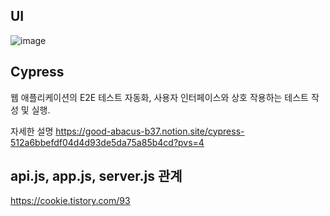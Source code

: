 ## UI
![image](https://github.com/user-attachments/assets/63adcc60-46b8-4a66-b7ba-3d33aeabf469)

## Cypress
웹 애플리케이션의 E2E 테스트 자동화, 사용자 인터페이스와 상호 작용하는 테스트 작성 및 실행.

자세한 설명
https://good-abacus-b37.notion.site/cypress-512a6bbefdf04d4d93de5da75a85b4cd?pvs=4

## api.js, app.js, server.js 관계
https://cookie.tistory.com/93
